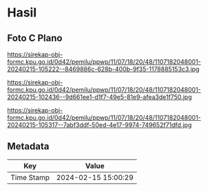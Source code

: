 # Hasil

## Foto C Plano

https://sirekap-obj-formc.kpu.go.id/0d42/pemilu/ppwp/11/07/18/20/48/1107182048001-20240215-105222--8469886c-628b-400b-9f35-1178885153c3.jpg

https://sirekap-obj-formc.kpu.go.id/0d42/pemilu/ppwp/11/07/18/20/48/1107182048001-20240215-102436--9d661ee1-d1f7-49e5-81e9-afea3de1f750.jpg

https://sirekap-obj-formc.kpu.go.id/0d42/pemilu/ppwp/11/07/18/20/48/1107182048001-20240215-105317--7abf3ddf-50ed-4e17-9974-749652f71dfd.jpg


## Metadata

| Key        | Value               |
| ---------- | ------------------- |
| Time Stamp | 2024-02-15 15:00:29 |



